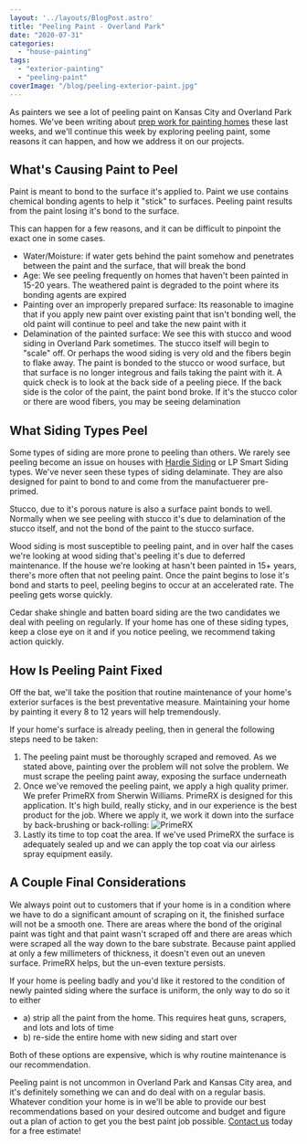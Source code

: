 ```yaml
---
layout: '../layouts/BlogPost.astro'
title: "Peeling Paint - Overland Park"
date: "2020-07-31"
categories: 
  - "house-painting"
tags: 
  - "exterior-painting"
  - "peeling-paint"
coverImage: "/blog/peeling-exterior-paint.jpg"
---
```


As painters we see a lot of peeling paint on Kansas City and Overland Park homes. We've been writing about [prep work for painting homes](https://greatplainspaintingkc.com/prep-work-for-exterior-painting-overland-park/) these last weeks, and we'll continue this week by exploring peeling paint, some reasons it can happen, and how we address it on our projects.

## What's Causing Paint to Peel

Paint is meant to bond to the surface it's applied to. Paint we use contains chemical bonding agents to help it "stick" to surfaces. Peeling paint results from the paint losing it's bond to the surface.

This can happen for a few reasons, and it can be difficult to pinpoint the exact one in some cases.

- Water/Moisture: if water gets behind the paint somehow and penetrates between the paint and the surface, that will break the bond
- Age: We see peeling frequently on homes that haven't been painted in 15-20 years. The weathered paint is degraded to the point where its bonding agents are expired
- Painting over an improperly prepared surface: Its reasonable to imagine that if you apply new paint over existing paint that isn't bonding well, the old paint will continue to peel and take the new paint with it
- Delamination of the painted surface: We see this with stucco and wood siding in Overland Park sometimes. The stucco itself will begin to "scale" off. Or perhaps the wood siding is very old and the fibers begin to flake away. The paint is bonded to the stucco or wood surface, but that surface is no longer integrous and fails taking the paint with it. A quick check is to look at the back side of a peeling piece. If the back side is the color of the paint, the paint bond broke. If it's the stucco color or there are wood fibers, you may be seeing delamination

## What Siding Types Peel

Some types of siding are more prone to peeling than others. We rarely see peeling become an issue on houses with [Hardie Siding](https://greatplainspaintingkc.com/james-hardie-siding-kansas-city/) or LP Smart Siding types. We've never seen these types of siding delaminate. They are also designed for paint to bond to and come from the manufactuerer pre-primed.

Stucco, due to it's porous nature is also a surface paint bonds to well. Normally when we see peeling with stucco it's due to delamination of the stucco itself, and not the bond of the paint to the stucco surface.

Wood siding is most susceptible to peeling paint, and in over half the cases we're looking at wood siding that's peeling it's due to deferred maintenance. If the house we're looking at hasn't been painted in 15+ years, there's more often that not peeling paint. Once the paint begins to lose it's bond and starts to peel, peeling begins to occur at an accelerated rate. The peeling gets worse quickly.

Cedar shake shingle and batten board siding are the two candidates we deal with peeling on regularly. If your home has one of these siding types, keep a close eye on it and if you notice peeling, we recommend taking action quickly.

## How Is Peeling Paint Fixed

Off the bat, we'll take the position that routine maintenance of your home's exterior surfaces is the best preventative measure. Maintaining your home by painting it every 8 to 12 years will help tremendously.

If your home's surface is already peeling, then in general the following steps need to be taken:

1. The peeling paint must be thoroughly scraped and removed. As we stated above, painting over the problem will not solve the problem. We must scrape the peeling paint away, exposing the surface underneath
2. Once we've removed the peeling paint, we apply a high quality primer. We prefer PrimeRX from Sherwin Williams. PrimeRX is designed for this application. It's high build, really sticky, and in our experience is the best product for the job. Where we apply it, we work it down into the surface by back-brushing or back-rolling: ![PrimeRX](/blog/images/Screen-Shot-2020-07-29-at-7.44.21-AM.png)
3. Lastly its time to top coat the area. If we've used PrimeRX the surface is adequately sealed up and we can apply the top coat via our airless spray equipment easily.

## A Couple Final Considerations

We always point out to customers that if your home is in a condition where we have to do a significant amount of scraping on it, the finished surface will not be a smooth one. There are areas where the bond of the original paint was tight and that paint wasn't scraped off and there are areas which were scraped all the way down to the bare substrate. Because paint applied at only a few millimeters of thickness, it doesn't even out an uneven surface. PrimeRX helps, but the un-even texture persists.

If your home is peeling badly and you'd like it restored to the condition of newly painted siding where the surface is uniform, the only way to do so it to either

- a) strip all the paint from the home. This requires heat guns, scrapers, and lots and lots of time
- b) re-side the entire home with new siding and start over

Both of these options are expensive, which is why routine maintenance is our recommendation.

Peeling paint is not uncommon in Overland Park and Kansas City area, and it's definitely something we can and do deal with on a regular basis. Whatever condition your home is in we'll be able to provide our best recommendations based on your desired outcome and budget and figure out a plan of action to get you the best paint job possible. [Contact us](https://greatplainspaintingkc.com/contact/) today for a free estimate!

